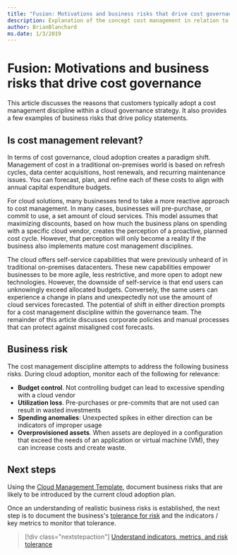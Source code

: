 ```yaml
---
title: "Fusion: Motivations and business risks that drive cost governance"
description: Explanation of the concept cost management in relation to cloud governance
author: BrianBlanchard
ms.date: 1/3/2019
---
```


# Fusion: Motivations and business risks that drive cost governance

This article discusses the reasons that customers typically adopt a cost management discipline within a cloud governance strategy. It also provides a few examples of business risks that drive policy statements.

## Is cost management relevant?

In terms of cost governance, cloud adoption creates a paradigm shift. Management of cost in a traditional on-premises world is based on refresh cycles, data center acquisitions, host renewals, and recurring maintenance issues. You can forecast, plan, and refine each of these costs to align with annual capital expenditure budgets.

For cloud solutions, many businesses tend to take a more reactive approach to cost management. In many cases, businesses will pre-purchase, or commit to use, a set amount of cloud services. This model assumes that maximizing discounts, based on how much the business plans on spending with a specific cloud vendor, creates the perception of a proactive, planned cost cycle. However, that perception will only become a reality if the business also implements mature cost management disciplines.

The cloud offers self-service capabilities that were previously unheard of in traditional on-premises datacenters. These new capabilities empower businesses to be more agile, less restrictive, and more open to adopt new technologies. However, the downside of self-service is that end users can unknowingly exceed allocated budgets. Conversely, the same users can experience a change in plans and unexpectedly not use the amount of cloud services forecasted. The potential of shift in either direction prompts for a cost management discipline within the governance team. The remainder of this article discusses corporate policies and manual processes that can protect against misaligned cost forecasts.

## Business risk

The cost management discipline attempts to address the following business risks. During cloud adoption, monitor each of the following for relevance:

- **Budget control**. Not controlling budget can lead to excessive spending with a cloud vendor
- **Utilization loss**. Pre-purchases or pre-commits that are not used can result in wasted investments
- **Spending anomalies**: Unexpected spikes in either direction can be indicators of improper usage
- **Overprovisioned assets**. When assets are deployed in a configuration that exceed the needs of an application or virtual machine (VM), they can increase costs and create waste.

## Next steps

Using the [Cloud Management Template](./template.md), document business risks that are likely to be introduced by the current cloud adoption plan.

Once an understanding of realistic business risks is established, the next step is to document the business's [tolerance for risk](./metrics-tolerance.md) and the indicators / key metrics to monitor that tolerance.

> [!div class="nextstepaction"]
> [Understand indicators, metrics, and risk tolerance](./metrics-tolerance.md)
